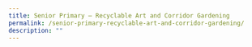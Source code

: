 ```yaml
---
title: Senior Primary – Recyclable Art and Corridor Gardening
permalink: /senior-primary-recyclable-art-and-corridor-gardening/
description: ""
---
```

